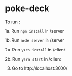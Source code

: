 # poke-deck

To run :

  1a. Run ```npm install``` in /server

  1b. Run ```node server``` in /server

  2a. Run ```yarn install``` in /client

  2b. Run ```yarn start``` in /client

  3. Go to http://localhost:3000/
